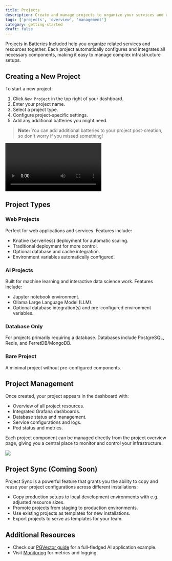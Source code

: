 ```yaml
---
title: Projects
description: Create and manage projects to organize your services and resources.
tags: ['projects', 'overview', 'management']
category: getting-started
draft: false
---
```


Projects in Batteries Included help you organize related services and resources
together. Each project automatically configures and integrates all necessary
components, making it easy to manage complex infrastructure setups.

## Creating a New Project

To start a new project:

1. Click `New Project` in the top right of your dashboard.
2. Enter your project name.
3. Select a project type.
4. Configure project-specific settings.
5. Add any additional batteries you might need.

> **Note:** You can add additional batteries to your project post-creation, so
> don't worry if you missed something!

<video src="/videos/docs/projects/creating-project.mp4" controls></video>

## Project Types

### Web Projects

Perfect for web applications and services. Features include:

- Knative (serverless) deployment for automatic scaling.
- Traditional deployment for more control.
- Optional database and cache integration.
- Environment variables automatically configured.

### AI Projects

Built for machine learning and interactive data science work. Features include:

- Jupyter notebook environment.
- Ollama Large Language Model (LLM).
- Optional database integration(s) and pre-configured environment variables.

### Database Only

For projects primarily requiring a database. Databases include PostgreSQL,
Redis, and FerretDB/MongoDB.

### Bare Project

A minimal project without pre-configured components.

## Project Management

Once created, your project appears in the dashboard with:

- Overview of all project resources.
- Integrated Grafana dashboards.
- Database status and management.
- Service configurations and logs.
- Pod status and metrics.

Each project component can be managed directly from the project overview page,
giving you a central place to monitor and control your infrastructure.

<img src="/images/docs/projects/dashboard.png">

## Project Sync (Coming Soon)

Project Sync is a powerful feature that grants you the ability to copy and reuse
your project configurations across different installations:

- Copy production setups to local development environments with e.g. adjusted
  resource sizes.
- Promote projects from staging to production environments.
- Use existing projects as templates for new installations.
- Export projects to serve as templates for your team.

## Additional Resources

- Check our [PGVector guide](/docs/pgvector) for a full-fledged AI application
  example.
- Visit [Monitoring](/docs/monitoring) for metrics and logging.
